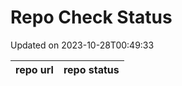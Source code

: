 # Repo Check Status

Updated on 2023-10-28T00:49:33

| repo url | repo status |
| -------- | -------- | 
